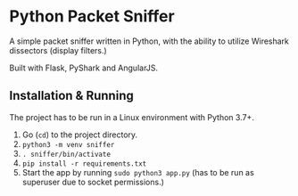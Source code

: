 # Python Packet Sniffer
A simple packet sniffer written in Python, with the ability to utilize Wireshark dissectors (display filters.)

Built with Flask, PyShark and AngularJS.

## Installation & Running
The project has to be run in a Linux environment with Python 3.7+.

1. Go (`cd`) to the project directory.
2. `python3 -m venv sniffer`
3. `. sniffer/bin/activate`
4. `pip install -r requirements.txt`
5. Start the app by running `sudo python3 app.py` (has to be run as superuser due to socket permissions.)

